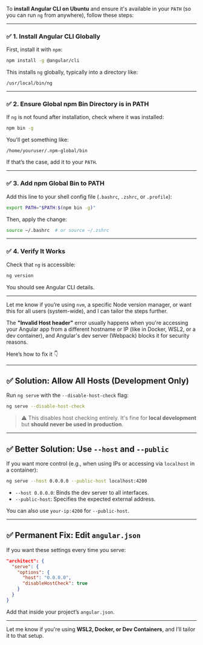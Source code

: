 
To **install Angular CLI on Ubuntu** and ensure it's available in your `PATH` (so you can run `ng` from anywhere), follow these steps:

---

### ✅ 1. **Install Angular CLI Globally**
First, install it with `npm`:

```bash
npm install -g @angular/cli
```

This installs `ng` globally, typically into a directory like:

```
/usr/local/bin/ng
```

---

### ✅ 2. **Ensure Global npm Bin Directory is in PATH**
If `ng` is not found after installation, check where it was installed:

```bash
npm bin -g
```

You'll get something like:

```
/home/youruser/.npm-global/bin
```

If that’s the case, add it to your `PATH`.

---

### ✅ 3. **Add npm Global Bin to PATH**

Add this line to your shell config file (`.bashrc`, `.zshrc`, or `.profile`):

```bash
export PATH="$PATH:$(npm bin -g)"
```

Then, apply the change:

```bash
source ~/.bashrc  # or source ~/.zshrc
```

---

### ✅ 4. **Verify It Works**

Check that `ng` is accessible:

```bash
ng version
```

You should see Angular CLI details.

---

Let me know if you’re using `nvm`, a specific Node version manager, or want this for all users (system-wide), and I can tailor the steps further.




The **"Invalid Host header"** error usually happens when you're accessing your Angular app from a different hostname or IP (like in Docker, WSL2, or a dev container), and Angular's dev server (Webpack) blocks it for security reasons.

Here’s how to fix it 👇

---

## ✅ Solution: Allow All Hosts (Development Only)

Run `ng serve` with the `--disable-host-check` flag:

```bash
ng serve --disable-host-check
```

> ⚠️ This disables host checking entirely. It's fine for **local development** but **should never be used in production**.

---

## ✅ Better Solution: Use `--host` and `--public`

If you want more control (e.g., when using IPs or accessing via `localhost` in a container):

```bash
ng serve --host 0.0.0.0 --public-host localhost:4200
```

- `--host 0.0.0.0`: Binds the dev server to all interfaces.
- `--public-host`: Specifies the expected external address.

You can also use `your-ip:4200` for `--public-host`.

---

## ✅ Permanent Fix: Edit `angular.json`

If you want these settings every time you serve:

```json
"architect": {
  "serve": {
    "options": {
      "host": "0.0.0.0",
      "disableHostCheck": true
    }
  }
}
```

Add that inside your project’s `angular.json`.

---

Let me know if you're using **WSL2, Docker, or Dev Containers**, and I’ll tailor it to that setup.